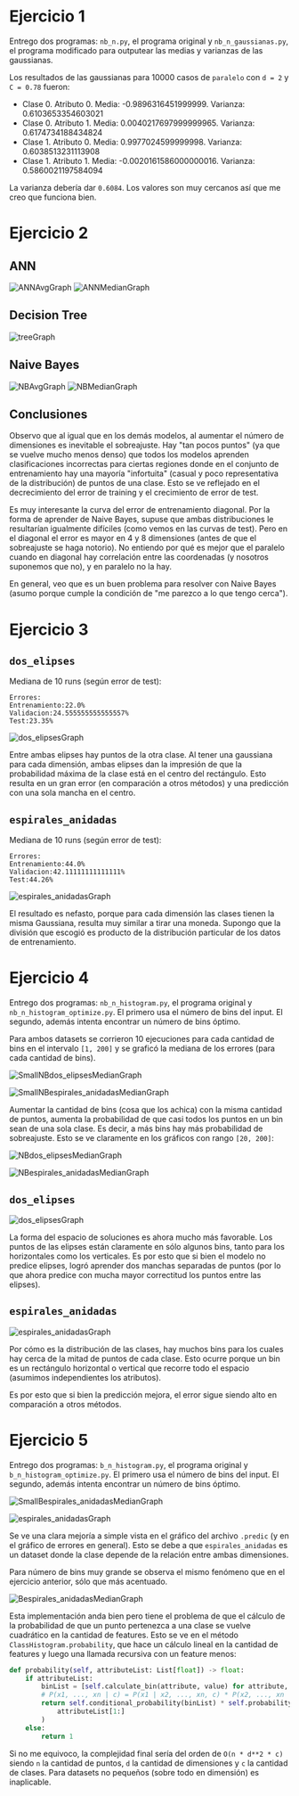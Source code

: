 # Ejercicio 1
Entrego dos programas: `nb_n.py`, el programa original y `nb_n_gaussianas.py`, el programa modificado para outputear las medias y varianzas de las gaussianas.

Los resultados de las gaussianas para 10000 casos de `paralelo` con `d = 2` y `C = 0.78` fueron:
* Clase 0. Atributo 0. Media: -0.9896316451999999. Varianza: 0.6103653354603021
* Clase 0. Atributo 1. Media: 0.0040217697999999965. Varianza: 0.6174734188434824
* Clase 1. Atributo 0. Media: 0.9977024599999998. Varianza: 0.6038513231113908
* Clase 1. Atributo 1. Media: -0.0020161586000000016. Varianza: 0.5860021197584094

La varianza debería dar `0.6084`. Los valores son muy cercanos así que me creo que funciona bien.


# Ejercicio 2

## ANN
![ANNAvgGraph](2/ANNAvgGraph.png)
![ANNMedianGraph](2/ANNMedianGraph.png)

## Decision Tree
![treeGraph](2/treeGraph.png)

## Naive Bayes
![NBAvgGraph](2/NBAvgGraph.png)
![NBMedianGraph](2/NBMedianGraph.png)

## Conclusiones
Observo que al igual que en los demás modelos, al aumentar el número de dimensiones es inevitable el sobreajuste. Hay "tan pocos puntos" (ya que se vuelve mucho menos denso) que todos los modelos aprenden clasificaciones incorrectas para ciertas regiones donde en el conjunto de entrenamiento hay una mayoría "infortuita" (casual y poco representativa de la distribución) de puntos de una clase. Esto se ve reflejado en el decrecimiento del error de training y el crecimiento de error de test.

Es muy interesante la curva del error de entrenamiento diagonal. Por la forma de aprender de Naive Bayes, supuse que ambas distribuciones le resultarían igualmente difíciles (como vemos en las curvas de test). Pero en el diagonal el error es mayor en 4 y 8 dimensiones (antes de que el sobreajuste se haga notorio). No entiendo por qué es mejor que el paralelo cuando en diagonal hay correlación entre las coordenadas (y nosotros suponemos que no), y en paralelo no la hay.

En general, veo que es un buen problema para resolver con Naive Bayes (asumo porque cumple la condición de "me parezco a lo que tengo cerca").


# Ejercicio 3

## `dos_elipses`
Mediana de 10 runs (según error de test):

```
Errores:
Entrenamiento:22.0%
Validacion:24.555555555555557%
Test:23.35%
```

![dos_elipsesGraph](3/dos_elipsesGraph.png)

Entre ambas elipses hay puntos de la otra clase. Al tener una gaussiana para cada dimensión, ambas elipses dan la impresión de que la probabilidad máxima de la clase está en el centro del rectángulo. Esto resulta en un gran error (en comparación a otros métodos) y una predicción con una sola mancha en el centro.


## `espirales_anidadas`
Mediana de 10 runs (según error de test):

```
Errores:
Entrenamiento:44.0%
Validacion:42.11111111111111%
Test:44.26%
```

![espirales_anidadasGraph](3/espirales_anidadasGraph.png)

El resultado es nefasto, porque para cada dimensión las clases tienen la misma Gaussiana, resulta muy similar a tirar una moneda. Supongo que la división que escogió es producto de la distribución particular de los datos de entrenamiento.

# Ejercicio 4
Entrego dos programas: `nb_n_histogram.py`, el programa original y `nb_n_histogram_optimize.py`. El primero usa el número de bins del input. El segundo, además intenta encontrar un número de bins óptimo.

Para ambos datasets se corrieron 10 ejecuciones para cada cantidad de bins en el intervalo `[1, 200]` y se graficó la mediana de los errores (para cada cantidad de bins).

![SmallNBdos_elipsesMedianGraph](4/SmallNBdos_elipsesMedianGraph.png)

![SmallNBespirales_anidadasMedianGraph](4/SmallNBespirales_anidadasMedianGraph.png)

Aumentar la cantidad de bins (cosa que los achica) con la misma cantidad de puntos, aumenta la probabilidad de que casi todos los puntos en un bin sean de una sola clase. Es decir, a más bins hay más probabilidad de sobreajuste. Esto se ve claramente en los gráficos con rango `[20, 200]`:

![NBdos_elipsesMedianGraph](4/NBdos_elipsesMedianGraph.png)

![NBespirales_anidadasMedianGraph](4/NBespirales_anidadasMedianGraph.png)


## `dos_elipses`
![dos_elipsesGraph](4/dos_elipsesGraph.png)

La forma del espacio de soluciones es ahora mucho más favorable. Los puntos de las elipses están claramente en sólo algunos bins, tanto para los horizontales como los verticales. Es por esto que si bien el modelo no predice elipses, logró aprender dos manchas separadas de puntos (por lo que ahora predice con mucha mayor correctitud los puntos entre las elipses).

## `espirales_anidadas`
![espirales_anidadasGraph](4/espirales_anidadasGraph.png)

Por cómo es la distribución de las clases, hay muchos bins para los cuales hay cerca de la mitad de puntos de cada clase. Esto ocurre porque un bin es un rectángulo horizontal o vertical que recorre todo el espacio (asumimos independientes los atributos).

Es por esto que si bien la predicción mejora, el error sigue siendo alto en comparación a otros métodos.

# Ejercicio 5
Entrego dos programas: `b_n_histogram.py`, el programa original y `b_n_histogram_optimize.py`. El primero usa el número de bins del input. El segundo, además intenta encontrar un número de bins óptimo.

![SmallBespirales_anidadasMedianGraph](5/SmallBespirales_anidadasMedianGraph.png)

![espirales_anidadasGraph](5/espirales_anidadasGraph.png)

Se ve una clara mejoría a simple vista en el gráfico del archivo `.predic` (y en el gráfico de errores en general). Esto se debe a que `espirales_anidadas` es un dataset donde la clase depende de la relación entre ambas dimensiones.

Para número de bins muy grande se observa el mismo fenómeno que en el ejercicio anterior, sólo que más acentuado.

![Bespirales_anidadasMedianGraph](5/Bespirales_anidadasMedianGraph.png)

Esta implementación anda bien pero tiene el problema de que el cálculo de la probabilidad de que un punto pertenezca a una clase se vuelve cuadrático en la cantidad de features. Esto se ve en el método `ClassHistogram.probability`, que hace un cálculo lineal en la cantidad de features y luego una llamada recursiva con un feature menos:

```python
def probability(self, attributeList: List[float]) -> float:
    if attributeList:
        binList = [self.calculate_bin(attribute, value) for attribute, value in enumerate(attributeList)]
        # P(x1, ..., xn | c) = P(x1 | x2, ..., xn, c) * P(x2, ..., xn | c)
        return self.conditional_probability(binList) * self.probability(
            attributeList[1:]
        )
    else:
        return 1
```

Si no me equivoco, la complejidad final sería del orden de `O(n * d**2 * c)` siendo `n` la cantidad de puntos, `d` la cantidad de dimensiones y `c` la cantidad de clases. Para datasets no pequeños (sobre todo en dimensión) es inaplicable.
